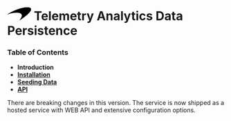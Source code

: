 # ![logo](/Branding/branding.png) Telemetry Analytics Data Persistence

### Table of Contents
- **Introduction**<br>
- [**Installation**](docs/Installation.md)<br>
- [**Seeding Data**](docs/SeedData.md)<br>
- [**API**](docs/API.md)<br>

There are breaking changes in this version. The service is now shipped as a hosted service with WEB API and extensive configuration options.